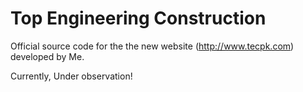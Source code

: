 # Top Engineering Construction

Official source code for the the new website (http://www.tecpk.com) developed by Me.

Currently, Under observation!
